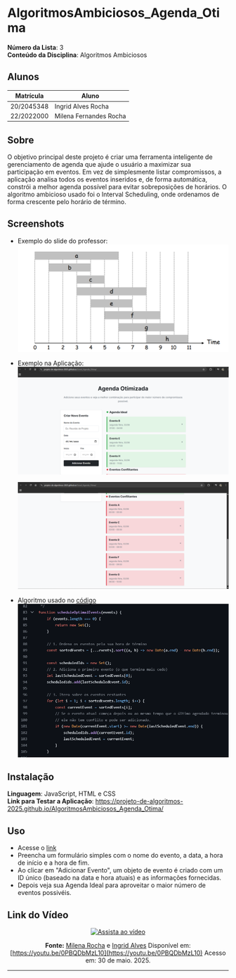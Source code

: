 # AlgoritmosAmbiciosos_Agenda_Otima

**Número da Lista**: 3<br>
**Conteúdo da Disciplina**: Algoritmos Ambiciosos<br>

## Alunos
|Matrícula | Aluno |
| -- | -- |
| 20/2045348  |  Ingrid Alves Rocha |
| 22/2022000 |  Milena Fernandes Rocha|

## Sobre 
O objetivo principal deste projeto é criar uma ferramenta inteligente de gerenciamento de agenda que ajude o usuário a maximizar sua participação em eventos. Em vez de simplesmente listar compromissos, a aplicação analisa todos os eventos inseridos e, de forma automática, constrói a melhor agenda possível para evitar sobreposições de horários. O algoritmo ambicioso usado foi o Interval Scheduling, onde ordenamos de forma crescente pelo horário de término. 

## Screenshots


- Exemplo do slide do professor:
    ![Exemplo](./assets/slide.png)

- Exemplo na Aplicação:
    ![Agenda](./assets/agenda.png)

    ![Conflito](./assets/conflito.png)

- Algoritmo usado no [código](https://github.com/projeto-de-algoritmos-2025/AlgoritmosAmbiciosos_Agenda_Otima/blob/master/script.js)
  ![codigo](./assets/image.png)

## Instalação 
**Linguagem**: JavaScript, HTML e CSS<br>
**Link para Testar a Aplicação**: https://projeto-de-algoritmos-2025.github.io/AlgoritmosAmbiciosos_Agenda_Otima/


## Uso 

- Acesse o [link](https://projeto-de-algoritmos-2025.github.io/AlgoritmosAmbiciosos_Agenda_Otima/) 
- Preencha um formulário simples com o nome do evento, a data, a hora de início e a hora de fim.
- Ao clicar em "Adicionar Evento", um objeto de evento é criado com um ID único (baseado na data e hora atuais) e as informações fornecidas.
-  Depois veja sua Agenda Ideal para aproveitar o maior número de eventos possivéis.

## Link do Vídeo

<div align="center">

[![Assista ao vídeo](https://img.youtube.com/vi/0PBQDbMzL10/0.jpg)](https://youtu.be/0PBQDbMzL10)

**Fonte:** [Milena Rocha](https://github.com/milenafrocha) e [Ingrid Alves](https://github.com/alvesingrid)
Disponível em: [https://youtu.be/0PBQDbMzL10](https://youtu.be/0PBQDbMzL10)
Acesso em: 30 de maio. 2025.

</div>

---




